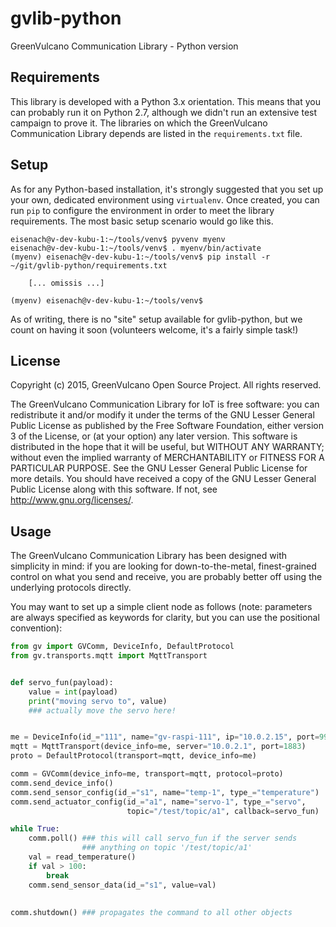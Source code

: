# gvlib-python
GreenVulcano Communication Library - Python version

## Requirements
This library is developed with a Python 3.x orientation. This means that
you can probably run it on Python 2.7, although we didn't run an
extensive test campaign to prove it.
The libraries on which the GreenVulcano Communication Library depends
are listed in the `requirements.txt` file.

## Setup
As for any Python-based installation, it's strongly suggested that you
set up your own, dedicated environment using `virtualenv`.
Once created, you can run `pip` to configure the environment in order
to meet the library requirements.
The most basic setup scenario would go like this.

```
eisenach@v-dev-kubu-1:~/tools/venv$ pyvenv myenv
eisenach@v-dev-kubu-1:~/tools/venv$ . myenv/bin/activate
(myenv) eisenach@v-dev-kubu-1:~/tools/venv$ pip install -r ~/git/gvlib-python/requirements.txt

    [... omissis ...]

(myenv) eisenach@v-dev-kubu-1:~/tools/venv$ 
```

As of writing, there is no "site" setup available for gvlib-python, but we
count on having it soon (volunteers welcome, it's a fairly simple task!)

## License
Copyright (c) 2015, GreenVulcano Open Source Project. All rights reserved.

The GreenVulcano Communication Library for IoT is free software: you can
redistribute it and/or modify it under the terms of the GNU Lesser General
Public License as published by the Free Software Foundation, either version 3
of the License, or (at your option) any later version.
This software is distributed in the hope that it will be useful, but
WITHOUT ANY WARRANTY; without even the implied warranty of MERCHANTABILITY or
FITNESS FOR A PARTICULAR PURPOSE. See the GNU Lesser General Public License
for more details.
You should have received a copy of the GNU Lesser General Public License
along with this software. If not, see <http://www.gnu.org/licenses/>.

## Usage
The GreenVulcano Communication Library has been designed with simplicity in mind:
if you are looking for down-to-the-metal, finest-grained control on what you send
and receive, you are probably better off using the underlying protocols directly.

You may want to set up a simple client node as follows (note: parameters are always
specified as keywords for clarity, but you can use the positional convention):

```python
from gv import GVComm, DeviceInfo, DefaultProtocol
from gv.transports.mqtt import MqttTransport


def servo_fun(payload):
    value = int(payload)
    print("moving servo to", value)
    ### actually move the servo here!


me = DeviceInfo(id_="111", name="gv-raspi-111", ip="10.0.2.15", port=9999)
mqtt = MqttTransport(device_info=me, server="10.0.2.1", port=1883)
proto = DefaultProtocol(transport=mqtt, device_info=me)

comm = GVComm(device_info=me, transport=mqtt, protocol=proto)
comm.send_device_info()
comm.send_sensor_config(id_="s1", name="temp-1", type_="temperature")
comm.send_actuator_config(id_="a1", name="servo-1", type_="servo",
                          topic="/test/topic/a1", callback=servo_fun)

while True:
    comm.poll() ### this will call servo_fun if the server sends
                ### anything on topic '/test/topic/a1'
    val = read_temperature()
    if val > 100:
    	break
    comm.send_sensor_data(id_="s1", value=val)
    
    
comm.shutdown() ### propagates the command to all other objects
    
```